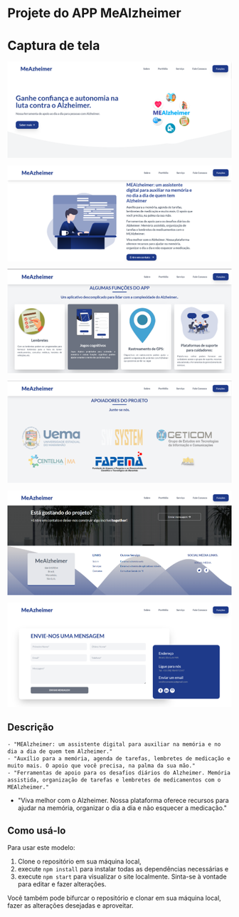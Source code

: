 # Projete do APP MeAlzheimer



# Captura de tela

![mld edit](https://raw.githubusercontent.com/weslleson22/page-app-meAlzheimer/main/src/images/readme/Home.png)


![mld edit](https://raw.githubusercontent.com/weslleson22/page-app-meAlzheimer/main/src/images/readme/Home01.png)

![mld edit](https://raw.githubusercontent.com/weslleson22/page-app-meAlzheimer/main/src/images/readme/Home02.png)

![mld edit](https://raw.githubusercontent.com/weslleson22/page-app-meAlzheimer/main/src/images/readme/Home03.png)

![mld edit](https://raw.githubusercontent.com/weslleson22/page-app-meAlzheimer/main/src/images/readme/Home04.png)

![mld edit](https://raw.githubusercontent.com/weslleson22/page-app-meAlzheimer/main/src/images/readme/Home05.png)





## Descrição

	- "MEAlzheimer: um assistente digital para auxiliar na memória e no dia a dia de quem tem Alzheimer."
	- "Auxílio para a memória, agenda de tarefas, lembretes de medicação e muito mais. O apoio que você precisa, na palma da sua mão."
	- "Ferramentas de apoio para os desafios diários do Alzheimer. Memória assistida, organização de tarefas e lembretes de medicamentos com o MEAlzheimer."
- "Viva melhor com o Alzheimer. Nossa plataforma oferece recursos para ajudar na memória, organizar o dia a dia e não esquecer a medicação."

## Como usá-lo

Para usar este modelo:
1. Clone o repositório em sua máquina local,
2. execute `npm install` para instalar todas as dependências necessárias e
3. execute `npm start` para visualizar o site localmente.
Sinta-se à vontade para editar e fazer alterações.

Você também pode bifurcar o repositório e clonar em sua máquina local, fazer as alterações desejadas e aproveitar.
